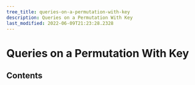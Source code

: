 ```yaml
---
tree_title: queries-on-a-permutation-with-key
description: Queries on a Permutation With Key
last_modified: 2022-06-09T21:23:28.2328
---
```


# Queries on a Permutation With Key

## Contents
